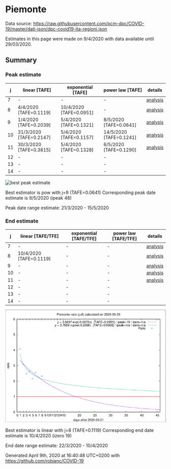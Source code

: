 # Piemonte


Data source: https://raw.githubusercontent.com/pcm-dpc/COVID-19/master/dati-json/dpc-covid19-ita-regioni.json

Estimates in this page were made on 9/4/2020 with data available until 29/03/2020.


## Summary 

### Peak estimate 
|j|linear [TAFE]|exponential [TAFE]|power law [TAFE]|details|
|---|----|-----------|---------|-------|
|7|-|-|-|[analysis](COVID-19_piemonte_j7_2020-03-29.md)|
|8|4/4/2020 [TAFE=0.1119]|10/4/2020 [TAFE=0.0951]|-|[analysis](COVID-19_piemonte_j8_2020-03-29.md)|
|9|1/4/2020 [TAFE=0.2039]|5/4/2020 [TAFE=0.1321]|8/5/2020 [TAFE=0.0641]|[analysis](COVID-19_piemonte_j9_2020-03-29.md)|
|10|31/3/2020 [TAFE=0.2147]|5/4/2020 [TAFE=0.1157]|14/5/2020 [TAFE=0.1241]|[analysis](COVID-19_piemonte_j10_2020-03-29.md)|
|11|30/3/2020 [TAFE=0.3815]|5/4/2020 [TAFE=0.1328]|6/5/2020 [TAFE=0.1290]|[analysis](COVID-19_piemonte_j11_2020-03-29.md)|
|12|-|-|-||
|13|-|-|-||
|14|-|-|-||

![best peak estimate](COVID-19_piemonte_j9_2020-03-29.png)

Best estimator is pow with j=9 (TAFE=0.0641)
Corresponding peak date estimate is 8/5/2020 (ipeak 48)


Peak date range estimate: 21/3/2020 - 15/5/2020

### End estimate 
|j|linear [TAFE/TFE]|exponential [TAFE/TFE]|power law [TAFE/TFE]|details|
|---|----|-----------|---------|-------|
|7|-|-|-|[analysis](COVID-19_piemonte_j7_2020-03-29.md)|
|8|10/4/2020 [TAFE=0.1119]|-|-|[analysis](COVID-19_piemonte_j8_2020-03-29.md)|
|9|-|-|-|[analysis](COVID-19_piemonte_j9_2020-03-29.md)|
|10|-|-|-|[analysis](COVID-19_piemonte_j10_2020-03-29.md)|
|11|-|-|-|[analysis](COVID-19_piemonte_j11_2020-03-29.md)|
|12|-|-|-||
|13|-|-|-||
|14|-|-|-||

![best zero estimate](COVID-19_piemonte_j8_2020-03-29.png)

Best estimator is linear with j=8 (TAFE=0.1119)
Corresponding end date estimate is 10/4/2020 (izero 19)


End date range estimate: 22/3/2020 - 10/4/2020

Generated April 9th, 2020 at 16:40:48 UTC+0200 with https://github.com/robianc/COVID-19
